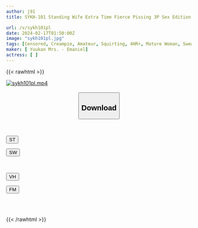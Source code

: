```yaml
---
author: j91
title: SYKH-101 Standing Wife Extra Time Fierce Pissing 3P Sex Edition VOL.2

url: /v/sykh101pl
date: 2024-02-17T01:50:00Z
image: "sykh101pl.jpg"
tags: [Censored, Creampie, Amateur, Squirting, 4HR+, Mature Woman, Sweat	]
maker: [ Yuukan Mrs. - Emaniel]
actress: [ ]
---
```



{{< rawhtml >}}

<div class="video" data-videoid="B7eqVrZ3PVsVa8">
    <a href="javascript:;">
        <img src="/v/sykh101pl/sykh101pl.jpg" width="WIDTH" height="HEIGHT" alt="sykh101pl.mp4" loading="lazy">
    </a>
</div>

<script type="text/javascript" src="https://j91.asia/asset/on-demand-st.js"></script>

<br>
  <link rel="stylesheet" href="https://j91.asia/asset/bs5.css">
  
  <center>
  <button class="btn btn-primary" type="button" data-bs-toggle="collapse" data-bs-target=".multi-collapse" aria-expanded="false" aria-controls="multiCollapseExample1 multiCollapseExample2"><h2>Download</h2></button></center>
</p>
<div class="row">
  <div class="col">
    <div class="collapse multi-collapse" id="multiCollapseExample1">
      <div class="card card-body">
	      	      <br>
<div class="buttons">  
<p><a href="https://streamtape.to/v/B7eqVrZ3PVsVa8" target="_blank"><button class="btn-hover color-3"><i class="fa fa-download"></i> ST</button></a></p>
<p><a href="https://cdnwish.com/e4894hxf7s9o" target="_blank"><button class="btn-hover color-2"><i class="fa fa-download"></i> SW</button></a></p></div>
    </div>
  </div>
</div>
  <div class="col">
    <div class="collapse multi-collapse" id="multiCollapseExample2">
      <div class="card card-body">
	      <br>
<div class="buttons">
<p><a href="javascript:;"><button class="btn-hover color-9"><i class="fa fa-download"></i> VH</button></a></p>
<p><a href="javascript:;"><button class="btn-hover color-8"><i class="fa fa-download"></i> FM</button></a></p></div>
<br><br>
      </div>
    </div>
  </div>
</div>

{{< /rawhtml >}}